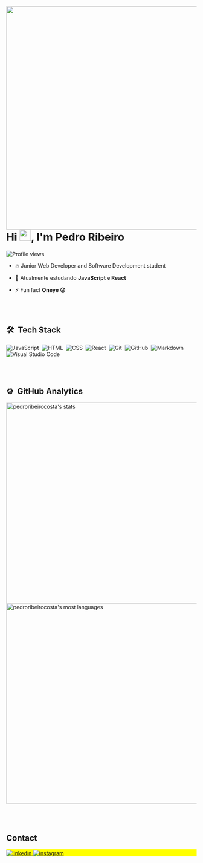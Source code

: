 <img align="right" height="590em" src="https://i.postimg.cc/W3Q9RcG5/Captura-de-tela-2023-11-01-195953.png"/>
<h1 align="left">Hi <img src="https://raw.githubusercontent.com/kaueMarques/kaueMarques/master/hi.gif" height="30px">, I'm Pedro Ribeiro</h1>
<p align="left"> <img src="https://komarev.com/ghpvc/?username=pedroribeirocosta&color=yellow" alt="Profile views" /> </p>

- 🔥 Junior Web Developer and Software Development student

- 📘 Atualmente estudando **JavaScript e React**

- ⚡ Fun fact **Oneye 😜**




<br><br>

## 🛠 &nbsp;Tech Stack

![JavaScript](https://img.shields.io/badge/-JavaScript-05122A?style=flat&logo=javascript)&nbsp;
![HTML](https://img.shields.io/badge/-HTML-05122A?style=flat&logo=HTML5)&nbsp;
![CSS](https://img.shields.io/badge/-CSS-05122A?style=flat&logo=CSS3&logoColor=1572B6)&nbsp;
![React](https://img.shields.io/badge/-React-05122A?style=flat&logo=react)&nbsp;
![Git](https://img.shields.io/badge/-Git-05122A?style=flat&logo=git)&nbsp;
![GitHub](https://img.shields.io/badge/-GitHub-05122A?style=flat&logo=github)&nbsp;
![Markdown](https://img.shields.io/badge/-Markdown-05122A?style=flat&logo=markdown)&nbsp;
![Visual Studio Code](https://img.shields.io/badge/-Visual%20Studio%20Code-05122A?style=flat&logo=visual-studio-code&logoColor=007ACC)&nbsp;

<br><br>

## ⚙️ &nbsp;GitHub Analytics

<p align="left">
<img width="530em" src="https://github-readme-stats.vercel.app/api?username=pedroribeirocosta&show_icons=true&theme=vision-friendly-dark" alt="pedroribeirocosta's stats"/>
<img width="530em" src="https://github-readme-stats.vercel.app/api/top-langs/?username=pedroribeirocosta&layout=compact&theme=vision-friendly-dark" alt="pedroribeirocosta's most languages"/>
</p>


<br><br>

## Contact

<p align="left" style="background:yellow">
<a href="https://www.linkedin.com/in/pedroribeiro-costa/" target="_blank">
  <img align="center" src="https://img.shields.io/badge/-pedroribeirocosta-05122A?style=flat&logo=linkedin" alt="linkedin"/>
</a>
<a href="https://www.instagram.com/pedroribeiro.costa_" target="_blank">
 <img align="center" src="https://img.shields.io/badge/-pedroribeiro.costa_-05122A?style=flat&logo=instagram" alt="instagram"/>
</a>
</p>

